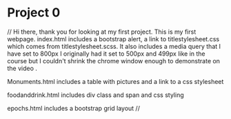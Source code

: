 # Project 0
// Hi there, thank you for looking at my first project.
This is my first webpage.
index.html includes a bootstrap alert, a link to titlestylesheet.css which comes
from titlestylesheet.scss.  It also includes a media query that I have set to 800px
I originally had it set to 500px and 499px like in the course but I couldn't shrink the chrome window enough to demonstrate on the video .

Monuments.html includes a table with pictures and a link to a css stylesheet

foodanddrink.html includes div class and span and css styling

epochs.html includes a bootstrap grid layout
//
